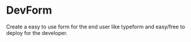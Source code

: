 # DevForm

Create a easy to use form for the end user like typeform and easy/free to deploy for the developer.
